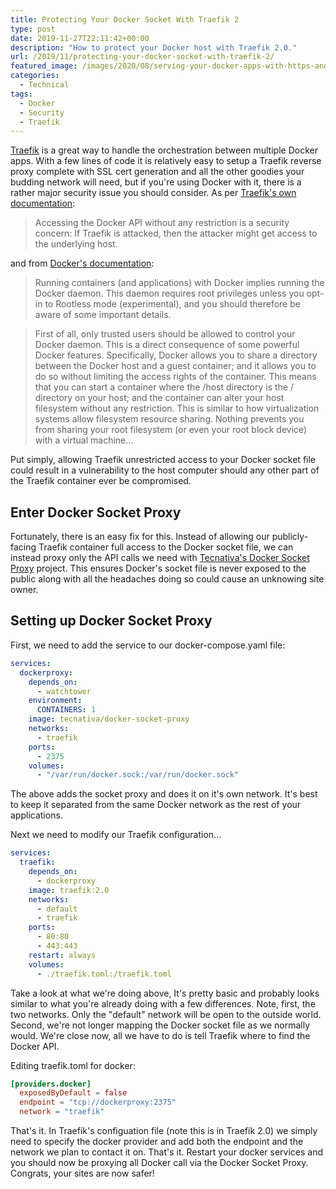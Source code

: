 ```yaml
---
title: Protecting Your Docker Socket With Traefik 2
type: post
date: 2019-11-27T22:11:42+00:00
description: "How to protect your Docker host with Traefik 2.0."
url: /2019/11/protecting-your-docker-socket-with-traefik-2/
featured_image: /images/2020/08/serving-your-docker-apps-with-https-and-traefik-2.jpg
categories:
  - Technical
tags:
  - Docker
  - Security
  - Traefik
---
```


[Traefik](https://traefik.io) is a great way to handle the orchestration between multiple Docker apps. With a few lines of code it is relatively easy to setup a Traefik reverse proxy complete with SSL cert generation and all the other goodies your budding network will need, but if you're using Docker with it, there is a rather major security issue you should consider. As per [Traefik's own documentation](https://docs.traefik.io/providers/docker/#docker-api-access):

> Accessing the Docker API without any restriction is a security concern: If Traefik is attacked, then the attacker might get access to the underlying host.

and from [Docker's documentation](https://docs.docker.com/engine/security/security/#docker-daemon-attack-surface):

> Running containers (and applications) with Docker implies running the Docker daemon. This daemon requires root privileges unless you opt-in to Rootless mode (experimental), and you should therefore be aware of some important details.

> First of all, only trusted users should be allowed to control your Docker daemon. This is a direct consequence of some powerful Docker features. Specifically, Docker allows you to share a directory between the Docker host and a guest container; and it allows you to do so without limiting the access rights of the container. This means that you can start a container where the /host directory is the / directory on your host; and the container can alter your host filesystem without any restriction. This is similar to how virtualization systems allow filesystem resource sharing. Nothing prevents you from sharing your root filesystem (or even your root block device) with a virtual machine...

Put simply, allowing Traefik unrestricted access to your Docker socket file could result in a vulnerability to the host computer should any other part of the Traefik container ever be compromised.

## Enter Docker Socket Proxy

Fortunately, there is an easy fix for this. Instead of allowing our publicly-facing Traefik container full access to the Docker socket file, we can instead proxy only the API calls we need with [Tecnativa's Docker Socket Proxy](https://github.com/Tecnativa/docker-socket-proxy) project. This ensures Docker's socket file is never exposed to the public along with all the headaches doing so could cause an unknowing site owner.

## Setting up Docker Socket Proxy

First, we need to add the service to our docker-compose.yaml file:

```yaml
services:
  dockerproxy:
    depends_on:
      - watchtower
    environment:
      CONTAINERS: 1
    image: tecnativa/docker-socket-proxy
    networks:
      - traefik
    ports:
      - 2375
    volumes:
      - "/var/run/docker.sock:/var/run/docker.sock"
```

The above adds the socket proxy and does it on it's own network. It's best to keep it separated from the same Docker network as the rest of your applications.

Next we need to modify our Traefik configuration...

```yaml
services:
  traefik:
    depends_on:
      - dockerproxy
    image: traefik:2.0
    networks:
      - default
      - traefik
    ports:
      - 80:80
      - 443:443
    restart: always
    volumes:
      - ./traefik.toml:/traefik.toml
```

Take a look at what we're doing above, It's pretty basic and probably looks similar to what you're already doing with a few differences. Note, first, the two networks. Only the "default" network will be open to the outside world. Second, we're not longer mapping the Docker socket file as we normally would. We're close now, all we have to do is tell Traefik where to find the Docker API.

Editing traefik.toml for docker:

```toml
[providers.docker]
  exposedByDefault = false
  endpoint = "tcp://dockerproxy:2375"
  network = "traefik"
```

That's it. In Traefik's configuation file (note this is in Traefik 2.0) we simply need to specify the docker provider and add both the endpoint and the network we plan to contact it on. That's it. Restart your docker services and you should now be proxying all Docker call via the Docker Socket Proxy. Congrats, your sites are now safer!